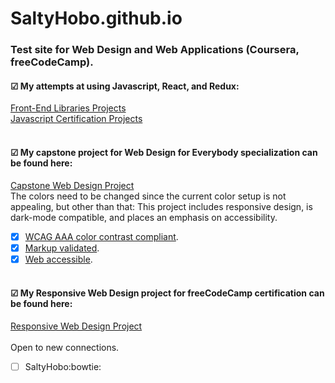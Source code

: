 # SaltyHobo.github.io
### Test site for Web Design and Web Applications (Coursera, freeCodeCamp).

#### &#9745; My attempts at using Javascript, React, and Redux:
<a href="https://saltyhobo.github.io/freecodecamp/front-end-lib/">Front-End Libraries Projects</a>
<br/>
<a href="SaltyHobo.github.io/freecodecamp/javascript-certification/">Javascript Certification Projects</a>
<br/><br/>

#### &#9745; My capstone project for Web Design for Everybody specialization can be found here:
<a href="https://saltyhobo.github.io/capstone/index.html">Capstone Web Design Project</a>
<br/>
The colors need to be changed since the current color setup is not appealing, but other than that:
This project includes responsive design, is dark-mode compatible, and places an emphasis on accessibility.
- [x] [WCAG AAA color contrast compliant](https://webaim.org/resources/contrastchecker/).
- [x] [Markup validated](https://validator.w3.org/).
- [x] [Web accessible](http://wave.webaim.org/).
<br/><br/>
#### &#9745; My Responsive Web Design project for freeCodeCamp certification can be found here: <br>
<a href="https://saltyhobo.github.io/freecodecamp/portfolio/index.html">Responsive Web Design Project</a>
<br/><br/>
Open to new connections.
- [ ] SaltyHobo:bowtie:

